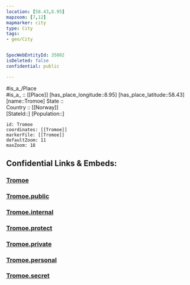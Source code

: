 ```yaml
---
location: [58.43,8.95] 
mapzoom: [7,12] 
mapmarker: city 
type: City
tags:
- geo/City


SpocWebEntityId: 35002
isDeleted: false
confidential: public

---
```

#is_a_/Place  
#is_a_ :: [[Place]] 
[has_place_longitude::8.95] 
[has_place_latitude::58.43] 
[name::Tromoe] 
State ::  
Country :: [[Norway]]  
[StateId::] 
[Population::] 



```leaflet
id: Tromoe
coordinates: [[Tromoe]] 
markerFile: [[Tromoe]] 
defaultZoom: 11 
maxZoom: 18
```


## Confidential Links & Embeds: 

### [Tromoe](/_Standards/Earth/Continent/Europe/Europe~North/Norway/City/Tromoe.md) 

### [Tromoe.public](/_public/Earth/Continent/Europe/Europe~North/Norway/City/Tromoe.public.md) 

### [Tromoe.internal](/_internal/Earth/Continent/Europe/Europe~North/Norway/City/Tromoe.internal.md) 

### [Tromoe.protect](/_protect/Earth/Continent/Europe/Europe~North/Norway/City/Tromoe.protect.md) 

### [Tromoe.private](/_private/Earth/Continent/Europe/Europe~North/Norway/City/Tromoe.private.md) 

### [Tromoe.personal](/_personal/Earth/Continent/Europe/Europe~North/Norway/City/Tromoe.personal.md) 

### [Tromoe.secret](/_secret/Earth/Continent/Europe/Europe~North/Norway/City/Tromoe.secret.md)

